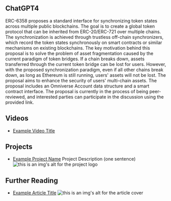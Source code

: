 ## ChatGPT4

ERC-6358 proposes a standard interface for synchronizing token states across multiple public blockchains. The goal is to create a global token protocol that can be inherited from ERC-20/ERC-721 over multiple chains. The synchronization is achieved through trustless off-chain synchronizers, which record the token states synchronously on smart contracts or similar mechanisms on existing blockchains. The key motivation behind this proposal is to solve the problem of asset fragmentation caused by the current paradigm of token bridges. If a chain breaks down, assets transferred through the current token bridge can be lost for users. However, with the proposed synchronization paradigm, even if all other chains break down, as long as Ethereum is still running, users' assets will not be lost. The proposal aims to enhance the security of users' multi-chain assets. The proposal includes an Omniverse Account data structure and a smart contract interface. The proposal is currently in the process of being peer-reviewed, and interested parties can participate in the discussion using the provided link.

## Videos

- [Example Video Title](https://www.youtube.com/watch?v=TDGq4aeevgY)

## Projects

- [Example Project Name](https://xxxx.xxx/xxxxx) Project Description (one sentence) ![this is an img's alt for the project logo](https://xxxx.xxx/project-logo.xxx)

## Further Reading

- [Example Article Title](https://xxxx.xxx/xxxxx) ![this is an img's alt for the article cover](https://xxxx.xxx/article-cover.xxx)
